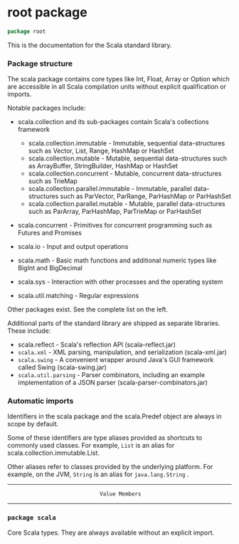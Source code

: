 
#                                 root package                                 #

```scala
package root
```

This is the documentation for the Scala standard library.

### Package structure

The scala package contains core types like Int, Float, Array or Option which are
accessible in all Scala compilation units without explicit qualification or
imports.

Notable packages include:

* scala.collection and its sub-packages contain Scala's collections framework

   * scala.collection.immutable - Immutable, sequential data-structures such as
      Vector, List, Range, HashMap or HashSet
   * scala.collection.mutable - Mutable, sequential data-structures such as
      ArrayBuffer, StringBuilder, HashMap or HashSet
   * scala.collection.concurrent - Mutable, concurrent data-structures such as
      TrieMap
   * scala.collection.parallel.immutable - Immutable, parallel data-structures
      such as ParVector, ParRange, ParHashMap or ParHashSet
   * scala.collection.parallel.mutable - Mutable, parallel data-structures such
      as ParArray, ParHashMap, ParTrieMap or ParHashSet

* scala.concurrent - Primitives for concurrent programming such as Futures and
   Promises
* scala.io - Input and output operations
* scala.math - Basic math functions and additional numeric types like BigInt and
   BigDecimal
* scala.sys - Interaction with other processes and the operating system
* scala.util.matching - Regular expressions

Other packages exist. See the complete list on the left.

Additional parts of the standard library are shipped as separate libraries.
These include:

* scala.reflect - Scala's reflection API (scala-reflect.jar)
*  `scala.xml` - XML parsing, manipulation, and serialization (scala-xml.jar)
*  `scala.swing` - A convenient wrapper around Java's GUI framework called Swing
   (scala-swing.jar)
*  `scala.util.parsing` - Parser combinators, including an example
   implementation of a JSON parser (scala-parser-combinators.jar)

### Automatic imports

Identifiers in the scala package and the scala.Predef object are always in scope
by default.

Some of these identifiers are type aliases provided as shortcuts to commonly
used classes. For example, `List` is an alias for
scala.collection.immutable.List.

Other aliases refer to classes provided by the underlying platform. For example,
on the JVM, `String` is an alias for `java.lang.String` .


--------------------------------------------------------------------------------
                                 Value Members
--------------------------------------------------------------------------------


### `package scala`                                                          ###

Core Scala types. They are always available without an explicit import.

